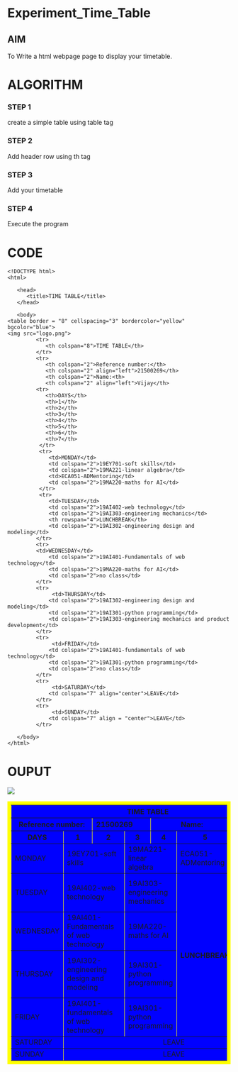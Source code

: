 # Experiment_Time_Table

## AIM
To Write a html webpage page to display your timetable.

# ALGORITHM
### STEP 1
create a simple table using table tag
### STEP 2
Add header row using th tag
### STEP 3
Add your timetable
### STEP 4
Execute the program

# CODE
~~~
<!DOCTYPE html>
<html>

   <head>
      <title>TIME TABLE</title>
   </head>
	
   <body>
<table border = "8" cellspacing="3" bordercolor="yellow" bgcolor="blue">
<img src="logo.png">
         <tr>
            <th colspan="8">TIME TABLE</th>
         </tr>
         <tr>
            <th colspan="2">Reference number:</th>
            <th colspan="2" align="left">21500269</th>
            <th colspan="2">Name:<th>
            <th colspan="2" align="left">Vijay</th>
         <tr>
            <th>DAYS</th>
            <th>1</th>
            <th>2</th>
            <th>3</th>
            <th>4</th>
            <th>5</th>
            <th>6</th>
            <th>7</th>
          </tr>
          <tr>
             <td>MONDAY</td>
             <td colspan="2">19EY701-soft skills</td>
             <td colspan="2">19MA221-linear algebra</td>
	         <td>ECA051-ADMentoring</td>
             <td colspan="2">19MA220-maths for AI</td>
          </tr>
          <tr>
             <td>TUESDAY</td>
             <td colspan="2">19AI402-web technology</td>
             <td colspan="2">19AI303-engineering mechanics</td>
             <th rowspan="4">LUNCHBREAK</th>
             <td colspan="2">19AI302-engineering design and modeling</td>
         </tr>
         <tr>
  	     <td>WEDNESDAY</td>
             <td colspan="2">19AI401-Fundamentals of web technology</td>
             <td colspan="2">19MA220-maths for AI</td>
             <td colspan="2">no class</td>
         </tr>
         <tr>
	          <td>THURSDAY</td>
             <td colspan="2">19AI302-engineering design and modeling</td>
             <td colspan="2">19AI301-python programming</td>
             <td colspan="2">19AI303-engineering mechanics and product development</td>
         </tr> 
         <tr> 
	          <td>FRIDAY</td>
             <td colspan="2">19AI401-fundamentals of web technology</td>
             <td colspan="2">19AI301-python programming</td>
             <td colspan="2">no class</td>
         </tr> 
         <tr> 
	          <td>SATURDAY</td>
             <td colspan="7" align="center">LEAVE</td> 
         </tr> 
         <tr> 
	          <td>SUNDAY</td>
             <td colspan="7" align = "center">LEAVE</td>  
         </tr> 
      
   </body>
</html>

~~~
# OUPUT
<!DOCTYPE html>
<html>

   <head>
      <title>TIME TABLE</title>
   </head>
	
   <body>
<table border = "8" cellspacing="3" bordercolor="yellow" bgcolor="blue">
<img src="logo.png">
         <tr>
            <th colspan="8">TIME TABLE</th>
         </tr>
         <tr>
            <th colspan="2">Reference number:</th>
            <th colspan="2" align="left">21500269</th>
            <th colspan="2">Name:<th>
            <th colspan="2" align="left">Vijay</th>
         <tr>
            <th>DAYS</th>
            <th>1</th>
            <th>2</th>
            <th>3</th>
            <th>4</th>
            <th>5</th>
            <th>6</th>
            <th>7</th>
          </tr>
          <tr>
             <td>MONDAY</td>
             <td colspan="2">19EY701-soft skills</td>
             <td colspan="2">19MA221-linear algebra</td>
	         <td>ECA051-ADMentoring</td>
             <td colspan="2">19MA220-maths for AI</td>
          </tr>
          <tr>
             <td>TUESDAY</td>
             <td colspan="2">19AI402-web technology</td>
             <td colspan="2">19AI303-engineering mechanics</td>
             <th rowspan="4">LUNCHBREAK</th>
             <td colspan="2">19AI302-engineering design and modeling</td>
         </tr>
         <tr>
  	     <td>WEDNESDAY</td>
             <td colspan="2">19AI401-Fundamentals of web technology</td>
             <td colspan="2">19MA220-maths for AI</td>
             <td colspan="2">no class</td>
         </tr>
         <tr>
	          <td>THURSDAY</td>
             <td colspan="2">19AI302-engineering design and modeling</td>
             <td colspan="2">19AI301-python programming</td>
             <td colspan="2">19AI303-engineering mechanics and product development</td>
         </tr> 
         <tr> 
	          <td>FRIDAY</td>
             <td colspan="2">19AI401-fundamentals of web technology</td>
             <td colspan="2">19AI301-python programming</td>
             <td colspan="2">no class</td>
         </tr> 
         <tr> 
	          <td>SATURDAY</td>
             <td colspan="7" align="center">LEAVE</td> 
         </tr> 
         <tr> 
	          <td>SUNDAY</td>
             <td colspan="7" align = "center">LEAVE</td>  
         </tr> 
      
   </body>
</html>